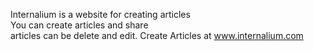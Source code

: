 Internalium is a website for creating articles
<br>
You can create articles and share 
<br>
articles can be delete and edit. Create Articles at www.internalium.com
